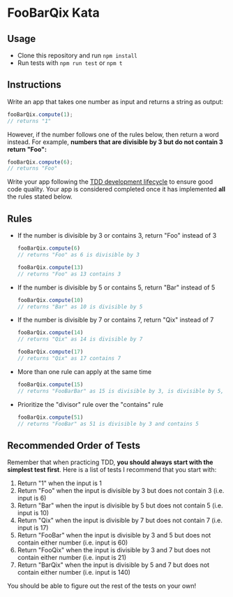 # FooBarQix Kata

## Usage

- Clone this repository and run `npm install`
- Run tests with `npm run test` or `npm t`

## Instructions

Write an app that takes one number as input and returns a string as output:
```javascript
fooBarQix.compute(1);
// returns "1"
```

However, if the number follows one of the rules below, then return a word instead. For example, __numbers that are divisible by 3 but do not contain 3 return "Foo":__ 
```javascript
fooBarQix.compute(6);
// returns "Foo"
```

Write your app following the [TDD development lifecycle](https://en.wikipedia.org/wiki/Test-driven_development#Test-driven_development_cycle) to ensure good code quality. Your app is considered completed once it has implemented **all** the rules stated below.

## Rules

- If the number is divisible by 3 or contains 3, return "Foo" instead of 3

  ```javascript
  fooBarQix.compute(6)
  // returns "Foo" as 6 is divisible by 3
  
  fooBarQix.compute(13)
  // returns "Foo" as 13 contains 3
  ```
- If the number is divisible by 5 or contains 5, return "Bar" instead of 5
  ```javascript
  fooBarQix.compute(10)
  // returns "Bar" as 10 is divisible by 5
  ```
- If the number is divisible by 7 or contains 7, return "Qix" instead of 7
  ```javascript
  fooBarQix.compute(14)
  // returns "Qix" as 14 is divisible by 7
  
  fooBarQix.compute(17)
  // returns "Qix" as 17 contains 7
  ```
- More than one rule can apply at the same time
  ```javascript
  fooBarQix.compute(15)
  // returns "FooBarBar" as 15 is divisible by 3, is divisible by 5, and contains 5
  ```
- Prioritize the "divisor" rule over the "contains" rule 
  ```javascript
  fooBarQix.compute(51)
  // returns "FooBar" as 51 is divisible by 3 and contains 5
  ```

## Recommended Order of Tests
Remember that when practicing TDD, __you should always start with the simplest test first__. Here is a list of tests I recommend that you start with:
1. Return "1" when the input is 1
2. Return "Foo" when the input is divisible by 3 but does not contain 3 (i.e. input is 6)
3. Return "Bar" when the input is divisible by 5 but does not contain 5 (i.e. input is 10)
4. Return "Qix" when the input is divisible by 7 but does not contain 7 (i.e. input is 17)
5. Return "FooBar" when the input is divisible by 3 and 5 but does not contain either number (i.e. input is 60)
6. Return "FooQix" when the input is divisible by 3 and 7 but does not contain either number (i.e. input is 21)
7. Return "BarQix" when the input is divisible by 5 and 7 but does not contain either number (i.e. input is 140)

You should be able to figure out the rest of the tests on your own!

